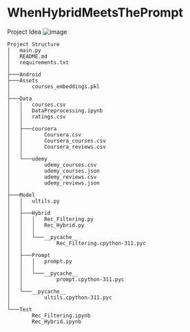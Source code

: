 # WhenHybridMeetsThePrompt
Project Idea
![image](https://github.com/ndmawpu/When-Hybrid-meets-the-Prompt/assets/92135945/cf6135cd-420c-4f9b-9d1c-7ebe81fb6f17)

```
Project Structure
│   main.py
│   README.md
│   requirements.txt
│   
├───Android
├───Assets
│       courses_embeddings.pkl
│       
├───Data
│   │   courses.csv
│   │   DataPreprocessing.ipynb
│   │   ratings.csv
│   │
│   ├───coursera
│   │       Coursera.csv
│   │       Coursera_courses.csv
│   │       Coursera_reviews.csv
│   │
│   └───udemy
│           udemy_courses.csv
│           udemy_courses.json
│           udemy_reviews.csv
│           udemy_reviews.json
│
├───Model
│   │   ultils.py
│   │
│   ├───Hybrid
│   │   │   Rec_Filtering.py
│   │   │   Rec_Hybrid.py
│   │   │
│   │   └───__pycache__
│   │           Rec_Filtering.cpython-311.pyc
│   │
│   ├───Prompt
│   │   │   prompt.py
│   │   │
│   │   └───__pycache__
│   │           prompt.cpython-311.pyc
│   │
│   └───__pycache__
│           ultils.cpython-311.pyc
│
└───Test
        Rec_Filtering.ipynb
        Rec_Hybrid.ipynb
```

